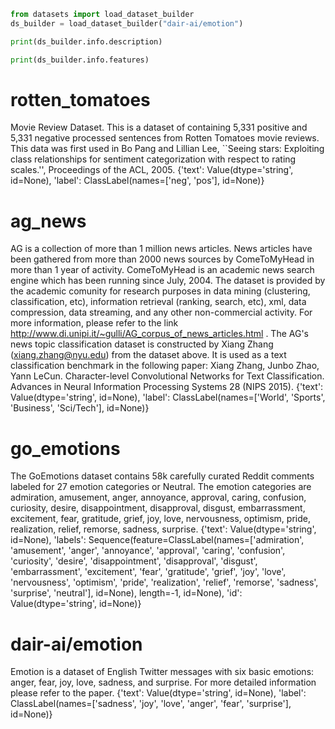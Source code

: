 ```python
from datasets import load_dataset_builder
ds_builder = load_dataset_builder("dair-ai/emotion")

print(ds_builder.info.description)

print(ds_builder.info.features)
```


 # rotten_tomatoes
  Movie Review Dataset.
  This is a dataset of containing 5,331 positive and 5,331 negative processed
  sentences from Rotten Tomatoes movie reviews. This data was first used in Bo
 Pang and Lillian Lee, ``Seeing stars: Exploiting class relationships for
  sentiment categorization with respect to rating scales.'', Proceedings of the
  ACL, 2005.
 {'text': Value(dtype='string', id=None), 'label': ClassLabel(names=['neg', 'pos'], id=None)}

 # ag_news
  AG is a collection of more than 1 million news articles. News articles have been
  gathered from more than 2000 news sources by ComeToMyHead in more than 1 year of
  activity. ComeToMyHead is an academic news search engine which has been running
  since July, 2004. The dataset is provided by the academic comunity for research
  purposes in data mining (clustering, classification, etc), information retrieval
  (ranking, search, etc), xml, data compression, data streaming, and any other
  non-commercial activity. For more information, please refer to the link
  http://www.di.unipi.it/~gulli/AG_corpus_of_news_articles.html .
  The AG's news topic classification dataset is constructed by Xiang Zhang
  (xiang.zhang@nyu.edu) from the dataset above. It is used as a text
  classification benchmark in the following paper: Xiang Zhang, Junbo Zhao, Yann
  LeCun. Character-level Convolutional Networks for Text Classification. Advances
  in Neural Information Processing Systems 28 (NIPS 2015).
  {'text': Value(dtype='string', id=None), 'label': ClassLabel(names=['World', 'Sports', 'Business', 'Sci/Tech'], id=None)}

  # go_emotions
  The GoEmotions dataset contains 58k carefully curated Reddit comments labeled for 27 emotion categories or Neutral.
  The emotion categories are admiration, amusement, anger, annoyance, approval, caring, confusion, curiosity, desire,
  disappointment, disapproval, disgust, embarrassment, excitement, fear, gratitude, grief, joy, love, nervousness,
  optimism, pride, realization, relief, remorse, sadness, surprise.
  {'text': Value(dtype='string', id=None), 'labels': Sequence(feature=ClassLabel(names=['admiration', 'amusement', 'anger', 'annoyance', 'approval', 'caring', 'confusion', 'curiosity', 'desire', 'disappointment', 'disapproval', 'disgust', 'embarrassment', 'excitement', 'fear', 'gratitude', 'grief', 'joy', 'love', 'nervousness', 'optimism', 'pride', 'realization', 'relief', 'remorse', 'sadness', 'surprise', 'neutral'], id=None), length=-1, id=None), 'id': Value(dtype='string', id=None)}

  # dair-ai/emotion
  Emotion is a dataset of English Twitter messages with six basic emotions: anger, fear, joy, love, sadness, and surprise. For more detailed information please refer to the paper.
  {'text': Value(dtype='string', id=None), 'label': ClassLabel(names=['sadness', 'joy', 'love', 'anger', 'fear', 'surprise'], id=None)}
